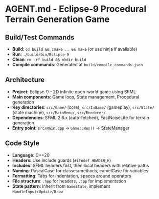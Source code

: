 # AGENT.md - Eclipse-9 Procedural Terrain Generation Game

## Build/Test Commands
- **Build**: `cd build && cmake .. && make` (or use ninja if available)
- **Run**: `./build/bin/Eclipse-9`
- **Clean**: `rm -rf build && mkdir build`
- **Compile commands**: Generated at `build/compile_commands.json`

## Architecture
- **Project**: Eclipse-9 - 2D infinite open-world game using SFML
- **Main components**: Game loop, State management, Procedural generation
- **Key directories**: `src/Game/` (core), `src/InGame/` (gameplay), `src/State/` (state machine), `src/MainMenu/`, `src/Renderer/`
- **Dependencies**: SFML 2.6.x (auto-fetched), FastNoiseLite for terrain generation
- **Entry point**: `src/Main.cpp` → `Game::Run()` → StateManager

## Code Style
- **Language**: C++20
- **Headers**: Use include guards (`#ifndef HEADER_H`)
- **Includes**: SFML headers first, then local headers with relative paths
- **Naming**: PascalCase for classes/methods, camelCase for variables
- **Formatting**: Tabs for indentation, spaces around operators
- **File structure**: `.hpp` for headers, `.cpp` for implementation
- **State pattern**: Inherit from `GameState`, implement `HandleInput/Update/Draw`
